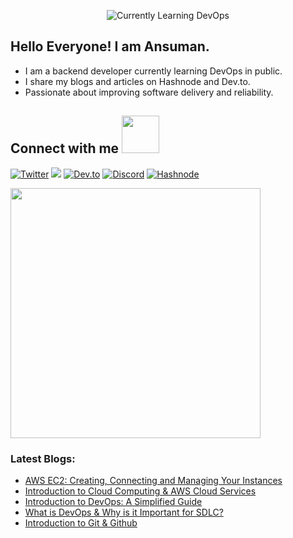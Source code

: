 <p align="center">
<img src="https://readme-typing-svg.herokuapp.com?font=monospace&color=d200ff&size=25&center=true&vCenter=true&lines=Technical+Writer+✍️;DevOps+Enthusiast+👨‍💻"alt="Currently Learning DevOps">
</p>

## Hello Everyone! I am Ansuman.
<p align="left">
<ul>
  <li>
    I am a backend developer currently learning DevOps in public. </li>
  <li>
    I share my blogs and articles on Hashnode and Dev.to.
  </li>
   <li>
    Passionate about improving software delivery and reliability.
  </li>
  
</ul> 
</p> 

## Connect with me <img src="https://media.giphy.com/media/LnQjpWaON8nhr21vNW/giphy.gif" width="60">


<a href="https://x.com/ansumantwts"><img src="https://img.shields.io/badge/Twitter-1DA1F2?style=for-the-badge&logo=twitter&logoColor=white" alt="Twitter"></a>
<a href="https://www.linkedin.com/in/ansuman-satapathy/"><img src="https://img.shields.io/badge/LinkedIn-0077B5?style=for-the-badge&logo=linkedin&logoColor=white"></a>
<a href="https://dev.to/ansumannn"><img src="https://img.shields.io/badge/dev.to-0A0A0A?style=for-the-badge&logo=dev.to&logoColor=white" alt="Dev.to"></a>
<a href="https://discordapp.com/users/793470656851214357"><img src="https://img.shields.io/badge/Discord-7289DA?style=for-the-badge&logo=discord&logoColor=white" alt="Discord" ></a>
<a href="https://ansumannn.hashnode.dev/"><img src="https://img.shields.io/badge/Hashnode-2962FF?style=for-the-badge&logo=hashnode&logoColor=white" alt="Hashnode" ></a>
<!--<a href="msatapathyansuman12@gmail.com"><img src="https://img.shields.io/badge/Gmail-D14836?style=for-the-badge&logo=gmail&logoColor=white"></a>-->


<img src="https://www.animatedimages.org/data/media/562/animated-line-image-0429.gif" width="400px">


### Latest Blogs:
<!-- BLOG-POST-LIST:START -->
- [AWS EC2: Creating, Connecting and Managing Your Instances](https://ansumannn.hashnode.dev/aws-ec2-creating-connecting-and-managing-your-instances)
- [Introduction to Cloud Computing &amp; AWS Cloud Services](https://ansumannn.hashnode.dev/introduction-to-cloud-computing-aws-cloud-services)
- [Introduction to DevOps: A Simplified Guide](https://ansumannn.hashnode.dev/introduction-to-devops-a-simplified-guide)
- [What is DevOps &amp; Why is it Important for SDLC?](https://ansumannn.hashnode.dev/what-is-devops-why-is-it-important-for-sdlc)
- [Introduction to Git &amp; Github](https://ansumannn.hashnode.dev/introduction-to-git-github)
<!-- BLOG-POST-LIST:END -->

